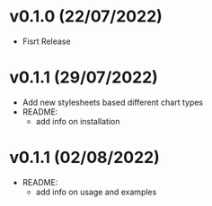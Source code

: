 v0.1.0 (22/07/2022)
====================
- Fisrt Release

v0.1.1 (29/07/2022)
====================
- Add new stylesheets based different chart types
- README:
   - add info on installation

v0.1.1 (02/08/2022)
====================
- README:
   - add info on usage and examples
